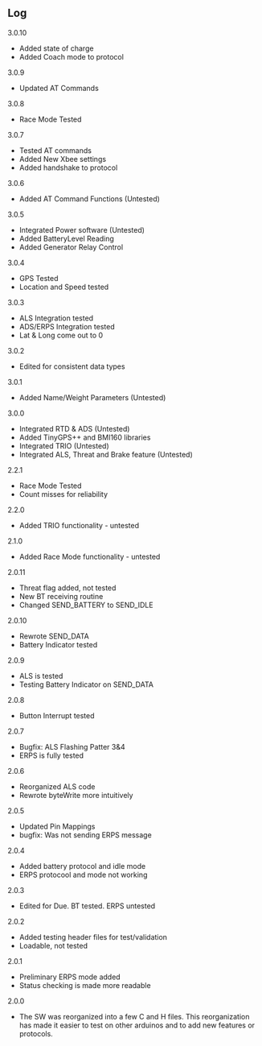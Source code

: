 ## Log

3.0.10
- Added state of charge
- Added Coach mode to protocol

3.0.9
- Updated AT Commands

3.0.8
- Race Mode Tested

3.0.7
- Tested AT commands
- Added New Xbee settings
- Added handshake to protocol

3.0.6
- Added AT Command Functions (Untested)

3.0.5
- Integrated Power software (Untested)
- Added BatteryLevel Reading
- Added Generator Relay Control

3.0.4
- GPS Tested
- Location and Speed tested

3.0.3
- ALS Integration tested
- ADS/ERPS Integration tested
- Lat & Long come out to 0

3.0.2
- Edited for consistent data types

3.0.1
- Added Name/Weight Parameters (Untested)

3.0.0
- Integrated RTD & ADS (Untested)
- Added TinyGPS++ and BMI160 libraries
- Integrated TRIO (Untested)
- Integrated ALS, Threat and Brake feature (Untested)

2.2.1
- Race Mode Tested
- Count misses for reliability

2.2.0
- Added TRIO functionality - untested

2.1.0
- Added Race Mode functionality - untested

2.0.11
- Threat flag added, not tested
- New BT receiving routine
- Changed SEND_BATTERY to SEND_IDLE

2.0.10
- Rewrote SEND_DATA
- Battery Indicator tested

2.0.9
- ALS is tested
- Testing Battery Indicator on SEND_DATA

2.0.8
- Button Interrupt tested

2.0.7
- Bugfix: ALS Flashing Patter 3&4
- ERPS is fully tested

2.0.6
- Reorganized ALS code
- Rewrote byteWrite more intuitively

2.0.5
- Updated Pin Mappings
- bugfix: Was not sending ERPS message

2.0.4
- Added battery protocol and idle mode
- ERPS protocool and mode not working

2.0.3
- Edited for Due. BT tested. ERPS untested

2.0.2
- Added testing header files for test/validation
- Loadable, not tested

2.0.1
- Preliminary ERPS mode added
- Status checking is made more readable

2.0.0
- The SW was reorganized into a few C and H files. This reorganization has made it easier to test on other arduinos and to add new features or protocols.

